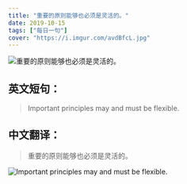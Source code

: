 ```yaml
---
title: "重要的原则能够也必须是灵活的。"
date: 2019-10-15
tags: ["每日一句"]
cover: "https://i.imgur.com/avdBfcL.jpg"
---
```


![重要的原则能够也必须是灵活的。](https://i.imgur.com/c3pMTiW.jpg)

## 英文短句：
> Important principles may and must be flexible.

<!--more-->

## 中文翻译：
> 重要的原则能够也必须是灵活的。

![Important principles may and must be flexible.](https://i.imgur.com/uGcaOuL.jpg)

